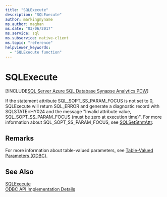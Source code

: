 ```yaml
---
title: "SQLExecute"
description: "SQLExecute"
author: markingmyname
ms.author: maghan
ms.date: "03/06/2017"
ms.service: sql
ms.subservice: native-client
ms.topic: "reference"
helpviewer_keywords:
  - "SQLExecute function"
---
```

# SQLExecute
[!INCLUDE[SQL Server Azure SQL Database Synapse Analytics PDW](../../includes/applies-to-version/sql-asdb-asdbmi-asa-pdw.md)]

  If the statement attribute SQL_SOPT_SS_PARAM_FOCUS is not set to 0, SQLExecute will return SQL_ERROR and generate a diagnostic record with SQLSTATE=HY024 and the message "Invalid attribute value, SQL_SOPT_SS_PARAM_FOCUS (must be zero at execution time)". For more information about SQL_SOPT_SS_PARAM_FOCUS, see [SQLSetStmtAttr](../../relational-databases/native-client-odbc-api/sqlsetstmtattr.md).  
  
## Remarks  
 For more information about table-valued parameters, see [Table-Valued Parameters &#40;ODBC&#41;](../../relational-databases/native-client-odbc-table-valued-parameters/table-valued-parameters-odbc.md).  
  
## See Also  
 [SQLExecute](../../odbc/reference/syntax/sqlexecute-function.md)   
 [ODBC API Implementation Details](../../relational-databases/native-client-odbc-api/odbc-api-implementation-details.md)  
  
